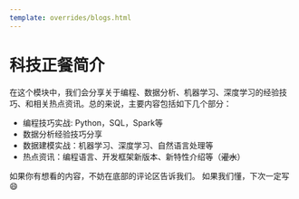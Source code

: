 ```yaml
---
template: overrides/blogs.html
---
```


# 科技正餐简介

在这个模块中，我们会分享关于编程、数据分析、机器学习、深度学习的经验技巧、和相关热点资讯。总的来说，主要内容包括如下几个部分：

- 编程技巧实战: Python，SQL，Spark等
- 数据分析经验技巧分享
- 数据建模实战：机器学习、深度学习、自然语言处理等
- 热点资讯：编程语言、开发框架新版本、新特性介绍等（~~灌水~~）

如果你有想看的内容，不妨在底部的评论区告诉我们。 如果我们懂，下次一定写 :smile: 
